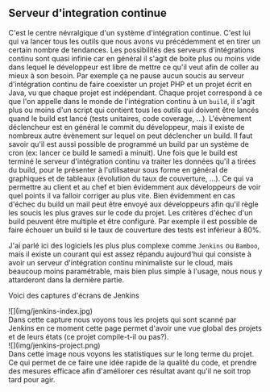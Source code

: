 ## Serveur d'integration continue

C'est le centre névralgique d'un système d'intégration continue. C'est lui qui va lancer tous les outils que nous avons vu précédemment et en tirer un certain nombre de tendances. Les possibilités des serveurs d'intégrations continu sont quasi infinie car en général il s'agit de boite plus ou moins vide dans lequel le développeur est libre de mettre ce qu'il veut afin de coller au mieux à son besoin. Par exemple ça ne pause aucun soucis au serveur d'intégration continu de faire coexister un projet PHP et un projet écrit en Java, vu que chaque projet est indépendant. Chaque projet correspond à ce que l'on appelle dans le monde de l'intégration continu à un ``build``, il s'agit plus ou moins d'un script qui contient tous les outils qui doivent être lancés quand le build est lancé (tests unitaires, code coverage, ...). L'évènement déclencheur est en général le commit du développeur, mais il existe de nombreux autre évènement sur lequel on peut déclencher un build. Il faut savoir qu'il est aussi possible de programmé un build par un système de cron (ex: lancer ce build le samedi a minuit). Une fois que le build est terminé le serveur d'intégration continu va traiter les données qu'il a tirées du build, pour le présenter à l'utilisateur sous forme en général de graphiques et de tableaux (évolution du taux de couverture, ...). Ce qui va permettre au client et au chef et bien évidemment aux développeurs de voir quel points il va falloir corriger au plus vite. Bien évidemment en cas d'échec du build un mail  peut être envoyé aux développeurs afin qu'il règle les soucis les plus graves sur le code du projet. Les critères d'échec d'un build peuvent être multiple et être configuré. Par exemple il est possible de faire échouer un build si le taux de couverture des tests est inférieur à 80%.

J'ai parlé ici des logiciels les plus plus complexe comme ``Jenkins`` ou ``Bamboo``, mais il existe un courant qui est assez répandu aujourd'hui qui consiste à avoir un serveur d'intégration continu minimaliste sur le cloud, mais beaucoup moins paramétrable, mais bien plus simple à l'usage, nous nous y attarderont dans la dernière partie.


Voici des captures d'écrans de Jenkins
<div>![](img/jenkins-index.jpg)</div>
Dans cette capture nous voyons tous les projets qui sont scanné par Jenkins en ce moment cette page permet d'avoir une vue global des projets et de leurs états (ce projet compile-t-il ou pas?).

<div>![](img/jenkins-project.png)</div>
Dans cette image nous voyons les statistiques sur le long terme du projet. Ce qui permet de ce faire une idée rapide de la qualité du code, et prendre des mesures efficace afin d'améliorer ces résultat avant qu'il ne soit trop tard pour agir.
